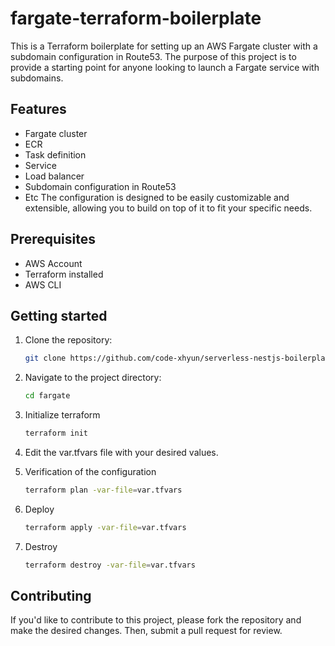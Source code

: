 # fargate-terraform-boilerplate

This is a Terraform boilerplate for setting up an AWS Fargate cluster with a subdomain configuration in Route53. The purpose of this project is to provide a starting point for anyone looking to launch a Fargate service with subdomains.

## Features
- Fargate cluster
- ECR
- Task definition
- Service
- Load balancer
- Subdomain configuration in Route53
- Etc
The configuration is designed to be easily customizable and extensible, allowing you to build on top of it to fit your specific needs.

## Prerequisites
- AWS Account
- Terraform installed
- AWS CLI


## Getting started

1. Clone the repository:
   ```sh
   git clone https://github.com/code-xhyun/serverless-nestjs-boilerplate.git
   ```
2. Navigate to the project directory:
    ```sh
    cd fargate
    ```
3. Initialize terraform
   ```sh
   terraform init
   ```
4. Edit the var.tfvars file with your desired values.

5.  Verification of the configuration
    ```sh
    terraform plan -var-file=var.tfvars
    ```
6. Deploy
    ```sh
    terraform apply -var-file=var.tfvars
    ```
7. Destroy
    ```sh
    terraform destroy -var-file=var.tfvars
    ```


## Contributing
If you'd like to contribute to this project, please fork the repository and make the desired changes. Then, submit a pull request for review.
